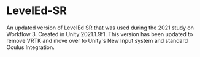 # LevelEd-SR
An updated version of LevelEd SR that was used during the 2021 study on Workflow 3. Created in Unity 2021.1.9f1. This version has been updated to remove VRTK and move over to Unity's New Input system and standard Oculus Integration.
